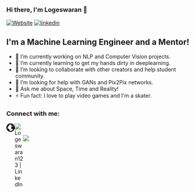 <!--
**Logeswaran123/Logeswaran123** is a ✨ _special_ ✨ repository because its `README.md` (this file) appears on your GitHub profile.
-->

### Hi there, I'm Logeswaran 👋

[![Website](https://img.shields.io/website?label=Logeswaran+Website&style=for-the-badge&url=https%3A%2F%2Fcodestackr.com)](https://logeswaranofficial.com/)
[![linkedin](https://img.shields.io/badge/linkedin-%230077B5.svg?&style=for-the-badge&logo=linkedin&logoColor=white)](https://www.linkedin.com/in/logeswaran-sivakumar-466129165/)

## I'm a Machine Learning Engineer and a Mentor!

- 🔭 I’m currently working on NLP and Computer Vision projects.
- 🌱 I’m currently learning to get my hands dirty in deeplearning.
- 👯 I’m looking to collaborate with other creators and help student community.
- 🤔 I’m looking for help with GANs and Pix2Pix networks.
- 💬 Ask me about Space, Time and Reality!
- ⚡ Fun fact: I love to play video games and I'm a skater.


### Connect with me:

[<img align="left" alt="logeswaranofficial.com" width="22px" src="https://raw.githubusercontent.com/iconic/open-iconic/master/svg/globe.svg" />][website]
[<img align="left" alt="Logeswaran123 | LinkedIn" width="22px" src="https://cdn.jsdelivr.net/npm/simple-icons@v3/icons/linkedin.svg" />][linkedin]
<br>

<p align='left'>
  <a href="#"><img src="https://github-readme-stats.vercel.app/api?username=Logeswaran123&show_icons=true&count_private=true&theme=dark&text_color=fff" width="350"></a>
</p>





[website]: https://logeswaranofficial.com/
[linkedin]: https://www.linkedin.com/in/logeswaran-sivakumar-466129165/
